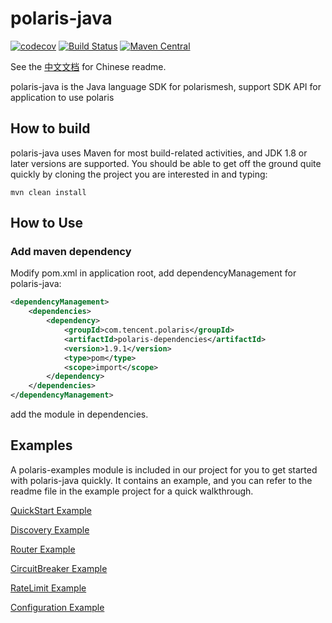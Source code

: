 polaris-java
========================================
[![codecov](https://codecov.io/gh/polarismesh/polaris-java/branch/main/graph/badge.svg?token=4M42F4S0FR)](https://codecov.io/gh/polarismesh/polaris-java)
[![Build Status](https://github.com/polarismesh/polaris-java/actions/workflows/testing.yml/badge.svg)](https://github.com/PolarisMesh/polaris-java/actions/workflows/testing.yml)
[![Maven Central](https://img.shields.io/maven-central/v/com.tencent.polaris/polaris-dependencies?label=Maven%20Central)](https://search.maven.org/search?q=g:com.tencent.polaris%20AND%20a:polaris-dependencies)

See the [中文文档](https://github.com/polarismesh/polaris-java/blob/master/README-zh.md) for Chinese readme.

polaris-java is the Java language SDK for polarismesh, support SDK API for application to use polaris

## How to build

polaris-java uses Maven for most build-related activities, and JDK 1.8 or later versions are supported.
You should be able to get off the ground quite quickly by cloning the project you are interested in and typing:
 ```
 mvn clean install
 ```

## How to Use

### Add maven dependency

Modify pom.xml in application root, add dependencyManagement for polaris-java:

```xml
<dependencyManagement>
    <dependencies>
        <dependency>
            <groupId>com.tencent.polaris</groupId>
            <artifactId>polaris-dependencies</artifactId>
            <version>1.9.1</version>
            <type>pom</type>
            <scope>import</scope>
        </dependency>
    </dependencies>
</dependencyManagement>
```

add the module in dependencies.

## Examples

A polaris-examples module is included in our project for you to get started with polaris-java quickly. It contains an example, and you can refer to the readme file in the example project for a quick walkthrough.

[QuickStart Example](https://github.com/polarismesh/polaris-java/tree/main/polaris-examples/quickstart-example)

[Discovery Example](https://github.com/polarismesh/polaris-java/tree/main/polaris-examples/discovery-example)

[Router Example](https://github.com/polarismesh/polaris-java/tree/main/polaris-examples/router-example)

[CircuitBreaker Example](https://github.com/polarismesh/polaris-java/tree/main/polaris-examples/circuitbreaker-example)

[RateLimit Example](https://github.com/polarismesh/polaris-java/tree/main/polaris-examples/ratelimit-example)

[Configuration Example](https://github.com/polarismesh/polaris-java/tree/main/polaris-examples/configuration-example)
